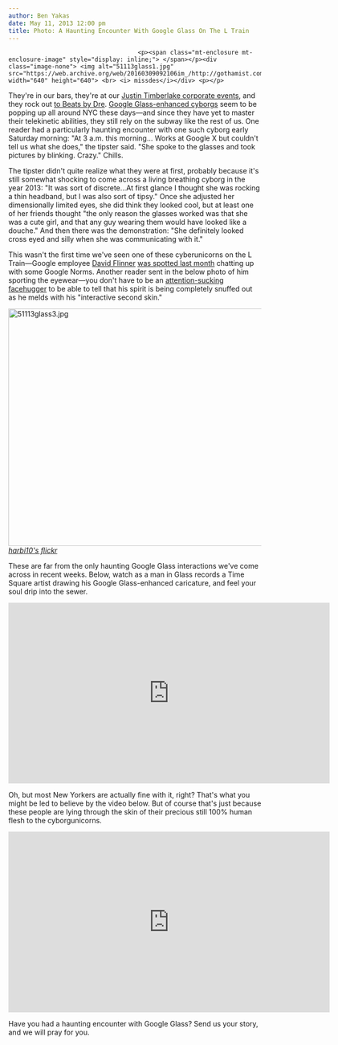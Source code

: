```yaml
---
author: Ben Yakas
date: May 11, 2013 12:00 pm
title: Photo: A Haunting Encounter With Google Glass On The L Train
---
```


	
										<p><span class="mt-enclosure mt-enclosure-image" style="display: inline;"> </span></p><div class="image-none"> <img alt="51113glass1.jpg" src="https://web.archive.org/web/20160309092106im_/http://gothamist.com/attachments/byakas/51113glass1.jpg" width="640" height="640"> <br> <i> missdes</i></div> <p></p>

<p>They&apos;re in our bars, they&apos;re at our <a href="https://web.archive.org/web/20160309092106/http://www.theverge.com/2013/5/9/4315230/using-google-glass-at-a-justin-timberlake-concert">Justin Timberlake corporate events</a>, and they rock out <a href="https://web.archive.org/web/20160309092106/http://gothamist.com/2013/05/08/google_glass_beats_by_dre_enlighten.php">to Beats by Dre</a>. <a href="https://web.archive.org/web/20160309092106/http://gothamist.com/tags/googleglass">Google Glass-enhanced cyborgs</a> seem to be popping up all around NYC these days&#x2014;and since they have yet to master their telekinetic abilities, they still rely on the subway like the rest of us. One reader had a particularly haunting encounter with one such cyborg early Saturday morning: &quot;At 3 a.m. this morning... Works at Google X but couldn&apos;t tell us what she does,&quot; the tipster said. &quot;She spoke to the glasses and took pictures by blinking. Crazy.&quot; Chills.</p>

<p>The tipster didn&apos;t quite realize what they were at first, probably because it&apos;s still somewhat shocking to come across a living breathing cyborg in the year 2013: &quot;It was sort of discrete...At first glance I thought she was rocking a thin headband, but I was also sort of tipsy.&quot; Once she adjusted her dimensionally limited eyes, she did think they looked cool, but at least one of her friends thought &quot;the only reason the glasses worked was that she was a cute girl, and that any guy wearing them would have looked like a douche.&quot; And then there was the demonstration: &quot;She definitely looked cross eyed and silly when she was communicating with it.&quot;</p>

<p>This wasn&apos;t the first time we&apos;ve seen one of these cyberunicorns on the L Train&#x2014;Google employee <a href="https://web.archive.org/web/20160309092106/https://twitter.com/dflinner">David Flinner</a> <a href="https://web.archive.org/web/20160309092106/http://gothamist.com/2013/04/09/google_glass_spotted_on_l_train.php">was spotted last month</a> chatting up with some Google Norms. Another reader sent in the below photo of him sporting the eyewear&#x2014;you don&apos;t have to be an <a href="https://web.archive.org/web/20160309092106/http://gothamist.com/2013/01/21/photo_google_co-founder_sports_proj.php">attention-sucking facehugger</a> to be able to tell that his spirit is being completely snuffed out as he melds with his &quot;interactive second skin.&quot;</p>

<p><span class="mt-enclosure mt-enclosure-image" style="display: inline;"> </span></p><div class="image-none"> <img alt="51113glass3.jpg" src="https://web.archive.org/web/20160309092106im_/http://gothamist.com/attachments/byakas/51113glass3.jpg" width="640" height="473"> <br> <i> <a href="https://web.archive.org/web/20160309092106/http://www.flickr.com/photos/56504925@N08/8635582695/sizes/z/in/photostream/">harbi10&apos;s flickr</a></i></div> <p></p>

<p>These are far from the only haunting Google Glass interactions we&apos;ve come across in recent weeks. Below, watch as a man in Glass records a Time Square artist drawing his Google Glass-enhanced caricature, and feel your soul drip into the sewer.</p>

<p><iframe width="640" height="360" src="https://web.archive.org/web/20160309092106if_/http://www.youtube.com/embed/ljo_C_E-2vg" frameborder="0" allowfullscreen></iframe></p>

<p>Oh, but most New Yorkers are actually fine with it, right? That&apos;s what you might be led to believe by the video below. But of course that&apos;s just because these people are lying through the skin of their precious still 100% human flesh to the cyborgunicorns. </p>

<p><iframe width="640" height="360" src="https://web.archive.org/web/20160309092106if_/http://www.youtube.com/embed/bxi1cwBOCt8" frameborder="0" allowfullscreen></iframe></p>

<p>Have you had a haunting encounter with Google Glass? Send us your story, and we will pray for you.</p>					
										
									
				